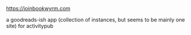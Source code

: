 https://joinbookwyrm.com

a goodreads-ish app (collection of instances, but seems to be mainly one site) for activitypub